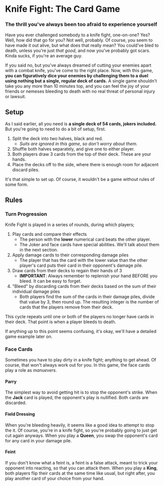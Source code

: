 # Knife Fight: The Card Game
### The thrill you've always been too afraid to experience yourself
Have you ever challenged somebody to a knife fight, one-on-one? Yes? Well, how did that go for you? Not well, probably. Of course, you seem to have made it out alive, but what does that really mean? You could've bled to death, unless you're just *that good*, and now you've probably got scars. Kinda sucks, if you're an average guy.

If you said no, but you've always dreamed of cutting your enemies apart with a combat knife, you've come to the right place. Now, with this game, **you can figuratively dice your enemies by challenging them to a duel using nothing but a single, regular deck of cards.** A single game shouldn't take you any more than 10 minutes top, and you can feel the joy of your friends or nemeses bleeding to death with no real threat of personal injury or lawsuit.

## Setup

As I said earlier, all you need is **a single deck of 54 cards, jokers included.** But you're going to need to do a bit of setup, first.

1.  Split the deck into two halves, black and red.
    +   *Suits are ignored in this game, so don't worry about them.*
2.  Shuffle both halves separately, and give one to either player.
3.  Both players draw 3 cards from the top of their deck. These are your hands.
4.  Place the decks off to the side, where there is enough room for adjacent discard piles.

It's that simple to set up. Of course, it wouldn't be a game without rules of some form.

## Rules

### Turn Progression

Knife Fight is played in a series of rounds, during which players;

1.  Play cards and compare their effects
    +   The person with the **lower** numerical card beats the other player.
    +   The Joker and face cards have special abilities. We'll talk about them in the next section.
2.  Apply damage cards to their corresponding damage piles
    +   The player that has the card with the lower value than the other player's card puts their card in their opponent's damage pile.
3.  Draw cards from their decks to regain their hands of 3
    +   **IMPORTANT**: Always remember to replenish your hand BEFORE you bleed. It can be easy to forget.
4.  "Bleed" by discarding cards from their decks based on the sum of their individual damage piles
    +   Both players find the sum of the cards in their damage piles, divide that value by 3, then round up. The resulting integer is the number of cards that the players remove from their deck.

This cycle repeats until one or both of the players no longer have cards in their deck. That point is when a player bleeds to death.

If anything up to this point seems confusing, it's okay, we'll have a detailed game example later on.

### Face Cards

Sometimes you have to play dirty in a knife fight; anything to get ahead. Of course, that won't always work out for you. In this game, the face cards play a role as *manuevers*.

#### Parry

The simplest way to avoid getting hit is to stop the opponent's strike. When the **Jack** card is played, the opponent's play is nullified. Both cards are discarded.

#### Field Dressing

When you're bleeding heavily, it seems like a good idea to attempt to stop the it. Of course, you're in a knife fight, so you're probably going to just get cut again anyways. When you play a **Queen**, you swap the opponent's card for any card in your damage pile.

#### Feint

If you don't know what a feint is, a feint is a false attack, meant to trick your opponent into reacting, so that you can attack them. When you play a **King**, both players flip their cards at the same time like usual, but right after, you play another card of your choice from your hand.
